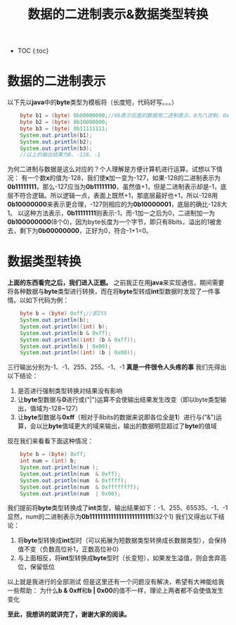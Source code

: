 ﻿---
layout: post
title: 数据的二进制表示&数据类型转换
tags: 二进制
categories: 二进制
---


* TOC 
{:toc}

# 数据的二进制表示
以下先以**java**中的**byte**类型为模板将（长度短，代码好写。。。）

```java
	byte b1 = (byte) 0b00000000;//0b表示后面的数据用二进制表示，0为八进制，0x为十六进制，十进制不带前缀
	byte b2 = (byte) 0b10000000;
	byte b3 = (byte) 0b11111111;
	System.out.println(b1);
	System.out.println(b2);
	System.out.println(b3);
	//以上的输出结果为0、-128、-1
```
为何二进制与数据是这么对应的？个人理解是方便计算机进行运算。试想以下情况：
有一个数**x**的值为-128，我们使**x**加一变为-127，如果-128的二进制表示为**0b11111111**，那么-127应当为**0b11111110**，虽然值+1，但是二进制表示却是-1，底层不符合逻辑。所以逻辑一点，表面上既然+1，那底层最好也+1，所以-128用**0b10000000**来表示更合理，-127则相应的为**0b10000001**，底层的确比-128大1。
以这种方法表示，**0b11111111**则表示-1，而-1加一之后为0，二进制加一为**0b100000000**(8个0)，因为byte长度为一个字节，即只有8bits，溢出的1被舍去，剩下为**0b00000000**，正好为0，符合-1+1=0。

# 数据类型转换
**上面的东西看完之后，我们进入正题。**
之前我正在用**java**来实现通信，期间需要将各种数据与**byte**类型进行转换，而在将**byte**型转成**int**型数据时发现了一件事情。以如下代码为例：

```java
	byte b = (byte) 0xff;//即255
	System.out.println(b);
	System.out.println((int) b);
	System.out.println(b & 0xff);
	System.out.println((int) (b & 0xff));
	System.out.println(b | 0x00);
	System.out.println((int) (b | 0x00));
```
三行输出分别为-1、-1、255、255、-1、-1
**真是一件很令人头疼的事**
我们先得出以下结论：
 1. 是否进行强制类型转换对结果没有影响
 2. 让**byte**型数据与**0**进行或("|")运算不会使输出结果发生改变（即以byte类型输出，值域为-128~127）
 3. 让**byte**型数据与**0xff**（相对于8bits的数据来说即各位全是**1**）进行与("&")运算，会以比**byte**值域更大的域来输出，输出的数据明显超过了**byte**的值域

现在我们来看看下面这种情况：

```java
	byte b = (byte) 0xff;
	int num = (int) b;
	System.out.println(num );
	System.out.println(num  & 0xff);
	System.out.println(num  & 0xffff);
	System.out.println(num  & 0xffffffff);
	System.out.println(num  | 0x00);
```
我们提前将**byte**类型转换成了**int**类型，输出结果如下：-1、255、65535、-1、-1
显然，num的二进制表示为**0b111111111111111111111111**(32个1)
我们又得出以下结论：

 1. 将**byte**型转换成**int**型时（可以拓展为短数据类型转换成长数据类型），会保持值不变（负数高位补1，正数高位补0）
 2. 与上面相反，将**int**型转换成**byte**型时（长变短），如果发生溢值，则会舍弃高位，保留低位

以上就是我进行的全部测试
但是这里还有一个问题没有解决，希望有大神能给我一些帮助：
为什么**b & 0xff**和**b | 0x00**的值不一样，理论上两者都不会使值发生变化

**至此，我想讲的就讲完了，谢谢大家的阅读。**
